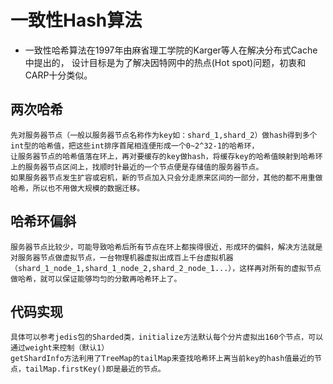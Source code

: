 
# 一致性Hash算法

   * 一致性哈希算法在1997年由麻省理工学院的Karger等人在解决分布式Cache中提出的，
   设计目标是为了解决因特网中的热点(Hot spot)问题，初衷和CARP十分类似。
 
## 两次哈希
    先对服务器节点（一般以服务器节点名称作为key如：shard_1,shard_2）做hash得到多个int型的哈希值，把这些int排序首尾相连便形成一个0~2^32-1的哈希环，
    让服务器节点的哈希值落在环上，再对要缓存的key做hash，将缓存key的哈希值映射到哈希环上的服务器节点区间上，找顺时针最近的一个节点便是存储值的服务器节点。
    如果服务器节点发生扩容或宕机，新的节点加入只会分走原来区间的一部分，其他的都不用重做哈希，所以也不用做大规模的数据迁移。
 
## 哈希环偏斜
    服务器节点比较少，可能导致哈希后所有节点在环上都挨得很近，形成环的偏斜，解决方法就是对服务器节点做虚拟节点，一台物理机器虚拟出成百上千台虚拟机器
    （shard_1_node_1,shard_1_node_2,shard_2_node_1...），这样再对所有的虚拟节点做哈希，就可以保证能够均匀的分散再哈希环上了。
 
## 代码实现
    具体可以参考jedis包的Sharded类，initialize方法默认每个分片虚拟出160个节点，可以通过weight来控制（默认1）
    getShardInfo方法利用了TreeMap的tailMap来查找哈希环上离当前key的hash值最近的节点，tailMap.firstKey()即是最近的节点。
 